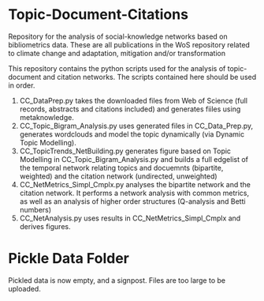 # Topic-Document-Citations
Repository for the analysis of social-knowledge networks based on bibliometrics data. These are all  publications in the WoS repository related to climate change and adaptation, mitigation and/or transformation

This repository contains the python scripts used for the analysis of topic-document and citation networks.
The scripts contained here should be used in order.

1. CC_DataPrep.py takes the downloaded files from Web of Science (full records, abstracts and citations included) and generates fiiles using metaknowledge.
1. CC_Topic_Bigram_Analysis.py uses generated files in CC_Data_Prep.py,  generates wordclouds and model the topic dynamically (via Dynamic Topic Modelling).
1. CC_TopicTrends_NetBuilding.py generates figure based on  Topic Modelling in CC_Topic_Bigram_Analysis.py and builds a full edgelist of the temporal network relating topics and docuemnts (bipartite, weighted) and the citation network (undirected, unweighted)
1. CC_NetMetrics_Simpl_Cmplx.py analyses the bipartite network and the citation network. It performs a network analysis with common metrics, as well as an analysis of higher order structures (Q-analysis and Betti numbers)
1. CC_NetAnalysis.py uses results in CC_NetMetrics_Simpl_Cmplx and derives figures.

# Pickle Data Folder

Pickled data is now empty, and a signpost. Files are too large to be uploaded. 

